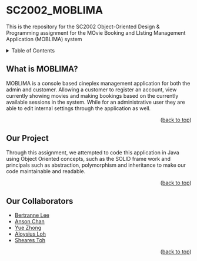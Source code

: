 # SC2002_MOBLIMA
This is the repository for the SC2002 Object-Oriented Design &amp; Programming assignment for the MOvie Booking and LIsting Management Application (MOBLIMA) system

<!-- TABLE OF CONTENTS -->
<details>
    <summary>Table of Contents</summary>
    <ol>
        <li><a href="#what-is-MOBLIMA">What is MOBLIMA?</a></li>
        <li><a href="#our-project">Our Project</a></li>
        <li><a href="#Collaborators">Collaborators</a></li>
        <li><a href="#Conclusion">Conclusion</a></li>
    </ol>
</details>

## What is MOBLIMA?

MOBLIMA is a console based cineplex management application for both the admin and customer. Allowing a customer to register an account, view currently showing movies and making bookings based on the currently available sessions in the system. While for an administrative user they are able to edit internal settings through the application as well. 

<p align="right">(<a href="#top">back to top</a>)</p>

## Our Project

Through this assignment, we attempted to code this application in Java using Object Oriented concepts, such as the SOLID frame work and principals such as abstraction, polymorphism and inheritance to make our code maintainable and readable.

<p align="right">(<a href="#top">back to top</a>)</p>

## Our Collaborators
- [Bertranne Lee](https://github.com/bertrainn)
- [Anson Chan](https://github.com/ChanOSAnson)
- [Yue Zhong](https://github.com/yuezhonggg)
- [Aloysius Loh](https://github.com/cplAloysius)
- [Sheares Toh](https://github.com/shearestoh)

<p align="right">(<a href="#top">back to top</a>)</p>
